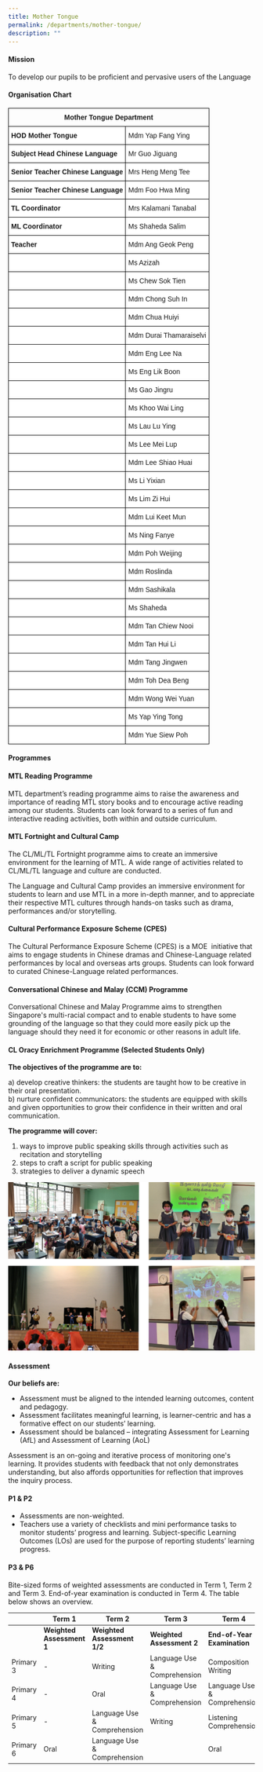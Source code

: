 ```yaml
---
title: Mother Tongue
permalink: /departments/mother-tongue/
description: ""
---
```

#### **Mission**
To develop our pupils to be proficient and pervasive users of the Language

#### **Organisation Chart**

<style type="text/css">
.tg  {border-collapse:collapse;border-spacing:0;}
.tg td{border-color:black;border-style:solid;border-width:1px;font-family:Arial, sans-serif;font-size:14px;
  overflow:hidden;padding:10px 5px;word-break:normal;}
.tg th{border-color:black;border-style:solid;border-width:1px;font-family:Arial, sans-serif;font-size:14px;
  font-weight:normal;overflow:hidden;padding:10px 5px;word-break:normal;}
.tg .tg-baqh{text-align:center;vertical-align:top}
.tg .tg-dgl5{background-color:#FFF;font-weight:bold;text-align:left;vertical-align:top}
.tg .tg-ktyi{background-color:#FFF;text-align:left;vertical-align:top}
</style>
<table class="tg">
<thead>
  <tr>
    <th class="tg-baqh" colspan="2"><span style="font-weight:bold">Mother Tongue Department</span></th>
  </tr>
</thead>
<tbody>
  <tr>
    <td class="tg-dgl5">HOD Mother Tongue</td>
    <td class="tg-ktyi">Mdm Yap Fang Ying</td>
  </tr>
	<tr>
    <td class="tg-dgl5">Subject Head Chinese Language</td>
    <td class="tg-ktyi">Mr Guo Jiguang</td>
  </tr>
  <tr>
    <td class="tg-dgl5">Senior Teacher Chinese Language</td>
    <td class="tg-ktyi">Mrs Heng Meng Tee</td>
  </tr>
  <tr>
    <td class="tg-dgl5">Senior Teacher Chinese Language</td>
    <td class="tg-ktyi">Mdm Foo Hwa Ming</td>
  </tr>
  <tr>
    <td class="tg-dgl5">TL Coordinator</td>
    <td class="tg-ktyi">Mrs Kalamani Tanabal</td>
  </tr>
  <tr>
    <td class="tg-dgl5">ML Coordinator</td>
    <td class="tg-ktyi">Ms Shaheda Salim</td>
  </tr>
  <tr>
    <td class="tg-dgl5">Teacher </td>
    <td class="tg-ktyi">Mdm Ang Geok Peng</td>
  </tr>
  <tr>
    <td class="tg-ktyi"> </td>
    <td class="tg-ktyi">Ms Azizah</td>
  </tr>
  <tr>
    <td class="tg-ktyi"> </td>
    <td class="tg-ktyi">Ms Chew Sok Tien</td>
  </tr>
  <tr>
    <td class="tg-ktyi"> </td>
    <td class="tg-ktyi">Mdm Chong Suh In</td>
  </tr>
  <tr>
    <td class="tg-ktyi"> </td>
    <td class="tg-ktyi">Mdm Chua Huiyi</td>
  </tr>
  <tr>
    <td class="tg-ktyi"> </td>
    <td class="tg-ktyi">Mdm Durai Thamaraiselvi </td>
  </tr>
  <tr>
    <td class="tg-ktyi"> </td>
    <td class="tg-ktyi">Mdm Eng Lee Na</td>
  </tr>
  <tr>
    <td class="tg-ktyi"> </td>
    <td class="tg-ktyi">Ms Eng Lik Boon</td>
  </tr>
	  <tr>
    <td class="tg-ktyi"> </td>
    <td class="tg-ktyi">Ms Gao Jingru</td>
  </tr>
  <tr>
    <td class="tg-ktyi"> </td>
    <td class="tg-ktyi">Ms Khoo Wai Ling</td>
  </tr>
	  <tr>
    <td class="tg-ktyi"> </td>
    <td class="tg-ktyi">Ms Lau Lu Ying</td>
  </tr>
  <tr>
    <td class="tg-ktyi"> </td>
    <td class="tg-ktyi">Ms Lee Mei Lup</td>
  </tr>
  <tr>
    <td class="tg-ktyi"> </td>
    <td class="tg-ktyi">Mdm Lee Shiao Huai</td>
  </tr>
  <tr>
    <td class="tg-ktyi"> </td>
    <td class="tg-ktyi">Ms Li Yixian</td>
  </tr>
  <tr>
    <td class="tg-ktyi"> </td>
    <td class="tg-ktyi">Ms Lim Zi Hui</td>
  </tr>
  <tr>
    <td class="tg-ktyi"> </td>
    <td class="tg-ktyi">Mdm Lui Keet Mun</td>
  </tr>
  <tr>
    <td class="tg-ktyi"> </td>
    <td class="tg-ktyi">Ms Ning Fanye</td>
  </tr>
  <tr>
    <td class="tg-ktyi"> </td>
    <td class="tg-ktyi">Mdm Poh Weijing</td>
  </tr>
  <tr>
    <td class="tg-ktyi"> </td>
    <td class="tg-ktyi">Mdm Roslinda</td>
  </tr>
  <tr>
    <td class="tg-ktyi"> </td>
    <td class="tg-ktyi">Mdm Sashikala</td>
  </tr>
	  <tr>
    <td class="tg-ktyi"> </td>
    <td class="tg-ktyi">Ms Shaheda</td>
  </tr>
  <tr>
    <td class="tg-ktyi"> </td>
    <td class="tg-ktyi">Mdm Tan Chiew Nooi</td>
  </tr>
  <tr>
    <td class="tg-ktyi"> </td>
    <td class="tg-ktyi">Mdm Tan Hui Li</td>
  </tr>
  <tr>
    <td class="tg-ktyi"> </td>
    <td class="tg-ktyi">Mdm Tang Jingwen</td>
  </tr>
  <tr>
    <td class="tg-ktyi"> </td>
    <td class="tg-ktyi">Mdm Toh Dea Beng</td>
  </tr>
  <tr>
    <td class="tg-ktyi"> </td>
    <td class="tg-ktyi">Mdm Wong Wei Yuan</td>
  </tr>
  <tr>
    <td class="tg-ktyi"> </td>
    <td class="tg-ktyi">Ms Yap Ying Tong</td>
  </tr>
  <tr>
    <td class="tg-ktyi"> </td>
    <td class="tg-ktyi">Mdm Yue Siew Poh </td>
  </tr>
</tbody>
</table>

#### **Programmes**

#### MTL Reading Programme

MTL department’s reading programme aims to raise the awareness and importance of reading MTL story books and to encourage active reading among our students. Students can look forward to a series of fun and interactive reading activities, both within and outside curriculum.

#### MTL Fortnight and Cultural Camp

The CL/ML/TL Fortnight programme aims to create an immersive environment for the learning of MTL. A wide range of activities related to CL/ML/TL language and culture are conducted.

The Language and Cultural Camp provides an immersive environment for students to learn and use MTL in a more in-depth manner, and to appreciate their respective MTL cultures through hands-on tasks such as drama, performances and/or storytelling.

#### Cultural Performance Exposure Scheme (CPES)

The Cultural Performance Exposure Scheme (CPES) is a MOE  initiative that aims to engage students in Chinese dramas and Chinese-Language related performances by local and overseas arts groups. Students can look forward to curated Chinese-Language related performances.

#### Conversational Chinese and Malay (CCM) Programme

Conversational Chinese and Malay Programme aims to strengthen Singapore's multi-racial compact and to enable students to have some grounding of the language so that they could more easily pick up the language should they need it for economic or other reasons in adult life. 

#### CL Oracy Enrichment Programme (Selected Students Only)

**The objectives of the programme are to:**

a) develop creative thinkers: the students are taught how to be creative in their oral presentation.  
b) nurture confident communicators: the students are equipped with skills and given opportunities to grow their confidence in their written and oral communication.   

**The programme will cover:**

1.  ways to improve public speaking skills through activities such as recitation and storytelling
2.  steps to craft a script for public speaking
3.  strategies to deliver a dynamic speech

![](/images/MT1.png)

#### **Assessment**

**Our beliefs are:**

*   Assessment must be aligned to the intended learning outcomes, content and pedagogy.
*   Assessment facilitates meaningful learning, is learner-centric and has a formative effect on our students’ learning.
*   Assessment should be balanced – integrating Assessment for Learning (AfL) and Assessment of Learning (AoL)

Assessment is an on-going and iterative process of monitoring one's learning. It provides students with feedback that not only demonstrates understanding, but also affords opportunities for reflection that improves the inquiry process.

#### P1 & P2

*   Assessments are non-weighted.
*   Teachers use a variety of checklists and mini performance tasks to monitor students’ progress and learning. Subject-specific Learning Outcomes (LOs) are used for the purpose of reporting students’ learning progress.

#### P3 & P6

Bite-sized forms of weighted assessments are conducted in Term 1, Term 2 and Term 3. End-of-year examination is conducted in Term 4. The table below shows an overview.

<table style="width:100%">
<thead>
<tr>
<th style="width:16%"></th>
<th style="width:21%">Term 1</th>
<th style="width:21%">Term 2</th>
<th style="width:21%">Term 3</th>
<th style="width:21%">Term 4</th>
</tr>
</thead>
<tbody>
<tr>
<td></td>
<td><strong>Weighted Assessment 1</strong></td>
<td><strong>Weighted Assessment 1/2</strong></td>
<td><strong>Weighted Assessment 2</strong></td>
<td><strong>End-of-Year Examination</strong></td>
</tr>
<tr>
<td>Primary 3</td>
<td>-</td>
<td>Writing</td>
<td>Language Use &amp; Comprehension</td>
<td>Composition Writing</td>
</tr>
<tr>
<td>Primary 4</td>
<td>-</td>
<td>Oral</td>
<td>Language Use &amp; Comprehension</td>
<td>Language Use &amp; Comprehension</td>
</tr>
<tr>
<td>Primary 5</td>
<td>-</td>
<td>Language Use &amp; Comprehension</td>
<td>Writing</td>
<td>Listening Comprehension</td>
</tr>
<tr>
<td>Primary 6</td>
<td>Oral</td>
<td>Language Use &amp; Comprehension</td>
<td></td>
<td>Oral</td>
</tr>
</tbody>
</table>
